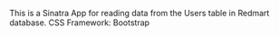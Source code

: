 This is a Sinatra App for reading data from the Users table in Redmart database.
CSS Framework: Bootstrap
